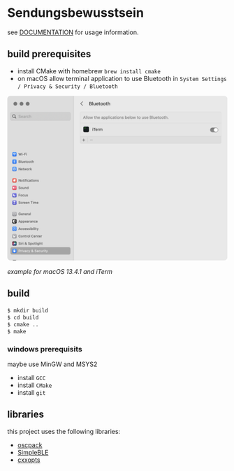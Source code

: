 # Sendungsbewusstsein

see [DOCUMENTATION](./DOCUMENTATION.md) for usage information.

## build prerequisites

- install CMake with homebrew `brew install cmake`
- on macOS allow terminal application to use Bluetooth in `System Settings / Privacy & Security / Bluetooth` 

![allow-application-to-use-bluetooth](./assets/allow-application-to-use-bluetooth.png)

*example for macOS 13.4.1 and iTerm*

## build 

```
$ mkdir build
$ cd build
$ cmake ..
$ make
```

### windows prerequisits

maybe use MinGW and MSYS2

- install `GCC`
- install `CMake`
- install `git`



## libraries

this project uses the following libraries:

- [oscpack](https://github.com/RossBencina/oscpack)
- [SimpleBLE](https://github.com/OpenBluetoothToolbox/SimpleBLE)
- [cxxopts](https://github.com/jarro2783/cxxopts)
